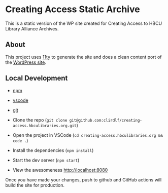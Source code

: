 # Creating Access Static Archive

This is a static version of the WP site created for Creating Access to HBCU Library Alliance Archives.

## About

This project uses [11ty](https://www.11ty.dev/) to generate the site and does a clean content port of the [WordPress site](https://web.archive.org/web/20240527193015/https://creating-access.hbculibraries.org/).

## Local Development

* [npm](https://www.npmjs.com/)
* [vscode](https://code.visualstudio.com/)
* [git](https://www.git-scm.com/)

* Clone the repo (`git clone git@github.com:clirdlf/creating-access.hbculibraries.org.git`)
* Open the project in VSCode (`cd creating-access.hbculibraries.org && code .`)
* Install the dependencies (`npm install`)
* Start the dev server (`npm start`)
* View the awesomeness <http://localhost:8080>

Once you have made your changes, push to github and GitHub actions will build the site for production.

